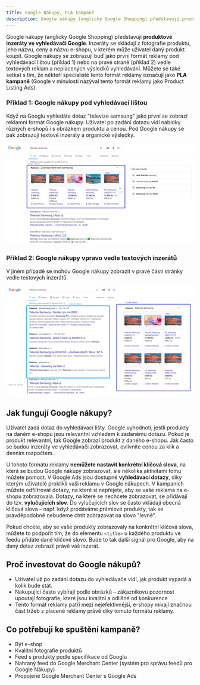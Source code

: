 ```yaml
---
title: Google Nákupy, PLA kampaně
description: Google nákupy (anglicky Google Shopping) představují produktové inzeráty ve vyhledávači Google. Inzeráty se skládají z fotografie produktu, jeho názvu, ceny a názvu e-shopu, v kterém může uživatel daný produkt koupit.
---
```


Google nákupy (anglicky Google Shopping) představují **produktové inzeráty ve vyhledávači Google**. Inzeráty se skládají z fotografie produktu, jeho názvu, ceny a názvu e-shopu, v kterém může uživatel daný produkt koupit. Google nákupy se zobrazují buď jako první formát reklamy pod vyhledávací lištou (příklad 1) nebo na pravé straně (příklad 2) vedle textových reklam a neplacených výsledků vyhledávání. Můžete se také setkat s tím, že někteří specialisté tento formát reklamy označují jako **PLA kampaně** (Google v minulosti nazýval tento formát reklamy jako Product Listing Ads).

### Příklad 1: Google nákupy pod vyhledávací lištou

Když na Googlu vyhledáte dotaz "televize samsung" jako první se zobrazí reklamní formát Google nákupy. Uživatel po zadání dotazu vidí nabídky různých e-shopů i s obrázkem produktu a cenou. Pod Google nákupy se pak zobrazují textové inzeráty a organické výsledky.

![Google nákupy pod vyhledávací lištou](/assets/blog/2020-07-03-google-nakupy/google-nakupy-pod-vyhledavaci-listou.png)

### Příklad 2: Google nákupy vpravo vedle textových inzerátů
V jiném případě se mohou Google nákupy zobrazit v pravé části stránky vedle textových inzerátů.


![Google nákupy vpravo vedle textových inzerátů](/assets/blog/2020-07-03-google-nakupy/google-nakupy-vpravo.png)

## Jak fungují Google nákupy?

Uživatel zadá dotaz do vyhledávací lišty. Google vyhodnotí, jestli produkty na daném e-shopu jsou relevantní vzhledem k zadanému dotazu. Pokud je produkt relevantní, tak Google zobrazí produkt z daného e-shopu. Jak často se budou inzeráty ve vyhledávači zobrazovat, ovlivníte cenou za klik a denním rozpočtem.

U tohoto formátu reklamy **nemůžete nastavit konkrétní klíčová slova**, na která se budou Google nákupy zobrazovat, ale několika aktivitami tomu můžete pomoct. V Google Ads jsou dostupné **vyhledávací dotazy**, díky kterým uživatelé proklikli vaši reklamu v Google nákupech. V kampaních můžete odfiltrovat dotazy, na které si nepřejete, aby se vaše reklama na e-shopu zobrazovala. Dotazy, na které se nechcete zobrazovat, se přidávají do tzv. **vylučujících slov**. Do vylučujících slov se často vkládají obecná klíčová slova – např. když prodáváme prémiové produkty, tak se pravděpodobně nebudeme chtít zobrazovat na slovo "levné".

Pokud chcete, aby se vaše produkty zobrazovaly na konkrétní klíčová slova, můžete to podpořit tím, že do elementu `<title>` u každého produktu ve feedu přidáte dané klíčové slovo. Bude to tak další signál pro Google, aby na daný dotaz zobrazil právě váš inzerát.

## Proč investovat do Google nákupů?
* Uživatel už po zadání dotazu do vyhledávače vidí, jak produkt vypadá a kolik bude stát.
* Nakupující často vybírají podle obrázků – zákazníkovu pozornost upoutají fotografie, které jsou kvalitní a odlišné od konkurence
* Tento formát reklamy patří mezi nejefektivnější, e-shopy mívají značnou část tržeb z placené reklamy právě díky tomuto formátu reklamy.

## Co potřebuji ke spuštění kampaně?
* Být e-shop
* Kvalitní fotografie produktů
* Feed s produkty podle specifikace od Googlu
* Nahraný feed do Google Merchant Center (systém pro správu feedů pro Google Nákupy)
* Propojené Google Merchant Center s Google Ads
